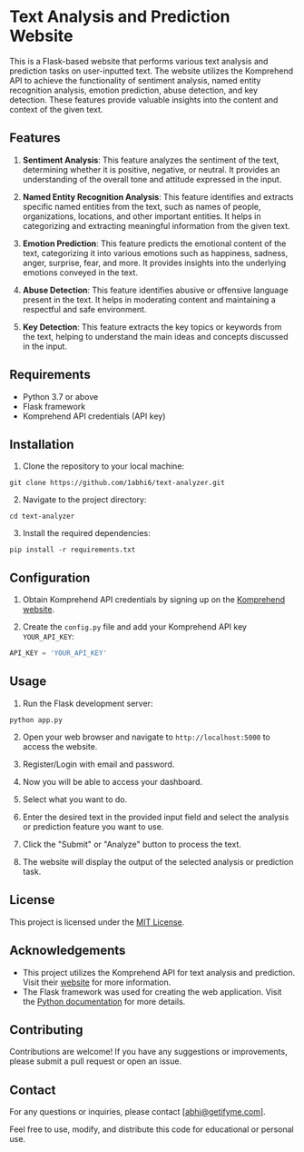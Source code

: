 # Text Analysis and Prediction Website

This is a Flask-based website that performs various text analysis and prediction tasks on user-inputted text. The website utilizes the Komprehend API to achieve the functionality of sentiment analysis, named entity recognition analysis, emotion prediction, abuse detection, and key detection. These features provide valuable insights into the content and context of the given text.

## Features

1. **Sentiment Analysis**: This feature analyzes the sentiment of the text, determining whether it is positive, negative, or neutral. It provides an understanding of the overall tone and attitude expressed in the input.

2. **Named Entity Recognition Analysis**: This feature identifies and extracts specific named entities from the text, such as names of people, organizations, locations, and other important entities. It helps in categorizing and extracting meaningful information from the given text.

3. **Emotion Prediction**: This feature predicts the emotional content of the text, categorizing it into various emotions such as happiness, sadness, anger, surprise, fear, and more. It provides insights into the underlying emotions conveyed in the text.

4. **Abuse Detection**: This feature identifies abusive or offensive language present in the text. It helps in moderating content and maintaining a respectful and safe environment.

5. **Key Detection**: This feature extracts the key topics or keywords from the text, helping to understand the main ideas and concepts discussed in the input.

## Requirements

- Python 3.7 or above
- Flask framework
- Komprehend API credentials (API key)

## Installation

1. Clone the repository to your local machine:

```shell
git clone https://github.com/1abhi6/text-analyzer.git
```

2. Navigate to the project directory:

```shell
cd text-analyzer
```

3. Install the required dependencies:

```shell
pip install -r requirements.txt
```

## Configuration

1. Obtain Komprehend API credentials by signing up on the [Komprehend website](https://komprehend.io/).

2. Create the `config.py` file and add your Komprehend API key `YOUR_API_KEY`:

```python
API_KEY = 'YOUR_API_KEY'
```

## Usage

1. Run the Flask development server:

```shell
python app.py
```

2. Open your web browser and navigate to `http://localhost:5000` to access the website.

3. Register/Login with email and password.

4. Now you will be able to access your dashboard.

5. Select what you want to do.

6. Enter the desired text in the provided input field and select the analysis or prediction feature you want to use.

7. Click the "Submit" or "Analyze" button to process the text.

8. The website will display the output of the selected analysis or prediction task.

## License

This project is licensed under the [MIT License](LICENSE).

## Acknowledgements

- This project utilizes the Komprehend API for text analysis and prediction. Visit their [website](https://komprehend.io/) for more information.
- The Flask framework was used for creating the web application. Visit the [Python documentation](https://komprehend.io/api-wrappers) for more details.

## Contributing

Contributions are welcome! If you have any suggestions or improvements, please submit a pull request or open an issue.

## Contact

For any questions or inquiries, please contact [abhi@getifyme.com].

Feel free to use, modify, and distribute this code for educational or personal use.